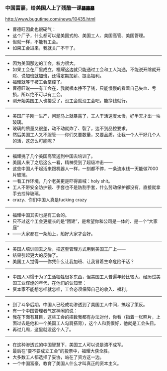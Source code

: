 ### 中国富豪，给美国人上了残酷一课`龘龘龘`
http://www.bugutime.com/news/10435.html
- 曹德旺因此也很硬气：
- 这个厂子，什么都可以是美国式的、美国工人、美国高管、美国管理。
- 但就一样，不能有工会。
- 如果工会进来，我就关厂不干了。
---
- 因为美国那边的工会，权力很大。
- 如果工会在厂里成立，福耀这边就只能通过工会和工人沟通，不能说开除就开除、说加班就加班，还得定期加薪、提高福利。
- 福耀就等于被工会掌控了。
- 曹德旺说——有工会在，我就根本挣不了钱，只能慢慢的看着自己失血、亏损，所以绝不可以有工会。
- 刚开始美国工人也接受了，没工会就没工会吧，能挣钱就行。
---
- 美国厂子刚一生产，问题马上就暴露了，工人干活速度太慢，好半天才出一块玻璃。
- 玻璃的质量又很差，动不动就炸了、裂了，达不到品控要求。
- 然后美国工人又不服管——你们又要数量，又要品质，让我一个人干好几个人的活，这怎么可能呢？
---
- 福耀挑了几个美国高管送到中国去培训了。
- 美国人来了之后这么一看，精神受到了超级冲击——
- 这些中国人干起活来跟机器人一样，一刻都不停，一条流水线一天能做7000片玻璃。
- 一看工作环境，几个老美更是吓得直喊：holy shit。
- 工人不带安全防护镜、手套也不是防割手套，什么劳动保护都没有，直接就拿手去捡碎玻璃。
- crazy、你们中国人真是fucking crazy
---
- 福耀中国其实也是有工会的。
- 只不过这个工会更擅长的是“团建”，是希望你和公司是一体的、是一个“大家庭”
- ——大家都在一条船上，船好大家才会好。
---
- 美国人培训回去之后，把这套管理方式用到美国工厂上——
- 结果引起更大的反弹了。
- 美国工人觉得——你凭什么让我加班、让我冒着生命危险干活？
---
- 中国人习惯于为了生活牺牲很多东西，但美国工人普遍年龄比较大，经历过美国工业辉煌的年代，在他们的认知里：
- 资本家不能想怎样就怎样，工会必须保障自己的收入、福利。
---
- 到了斗争后期，中国人已经成功渗透到了美国工人中间，搞起了策反。
- 有一个中国管理者气定神闲的说：
- 我在下面有耳目，这些工会的招数我都有办法对付，你看（指着一张照片，上面过去是他和一个美国工人勾肩搭背），这个人和我很好，他就是工会头目。
- 再过几周，这里就没这个人了。
---
- 在这种渗透式的中国智慧下，美国工人可以说是溃不成军。
- 最后在“要不要成立工会”的投票中，福耀大获全胜。
- 大多数工人都选择了妥协，站在了资方这一边。
- 一个中国富豪，教育了美国人什么才叫真正的资本主义。